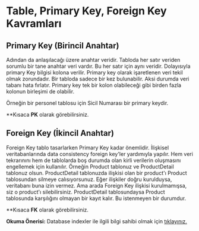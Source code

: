 # Table, Primary Key, Foreign Key Kavramları
## Primary Key (Birincil Anahtar)
Adından da anlaşılacağı üzere anahtar veridir. Tabloda her satır veriden sorumlu bir tane anahtar veri vardır. Bu her satır için aynı veridir. Dolayısıyla primary Key bilgisi kolona verilir. Primary key olarak işaretlenen veri tekil olmak zorundadır. Bir tabloda sadece bir kez bulunabilir. Aksi durumda  veri tabanı hata fırlatır. Primary key tek bir kolon olabileceği gibi birden fazla kolonun birleşimi de olabilir. 

 Örneğin bir personel tablosu için Sicil Numarası bir primary keydir. 
 
 **Kısaca **PK** olarak görebilirsiniz.

 ## Foreign Key (İkincil Anahtar)
Foreign Key tablo tasarlarken Primary Key kadar önemlidir. İlişkisel veritabanlarında data consistency foreign key'ler yardımıyla yapılır. Hem veri tekrarınını hem de tablolarda boş durumda olan kirli verilerin oluşmasını engellemek için kullanılır. Örneğin Product tablonuz ve ProductDetail tablonuz olsun. ProductDetail tablonuzda ilişkisi olan bir product'ı Product tablosundan silmeye calısıyorsunuz. Eğer ilişkiler doğru kurulduysa, veritabanı buna izin  vermez. Ama arada Foreign Key ilişkisi kurulmamışsa, siz o product'ı silebilirsiniz. ProductDetail tablosundaysa Product tablosunda karşılığını olmayan bir kayıt kalır. Bu istenmeyen bir durumdur.  

**Kısaca **FK** olarak görebilirsiniz. 

**Okuma Önerisi:** Database indexler ile ilgili bilgi sahibi olmak için [tıklayınız.](https://medium.com/trendyol-tech/sql-server-index-yap%C4%B1s%C4%B1-aba652828fe2) 
